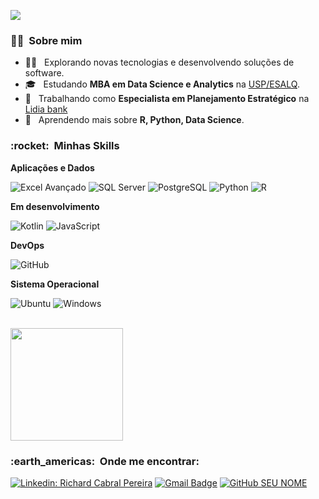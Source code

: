 ![](https://komarev.com/ghpvc/?username=richardcpereira&color=006bed)

<h3> 👨‍💼 &nbsp;Sobre mim </h3>

- 👨‍💻 &nbsp; Explorando novas tecnologias e desenvolvendo soluções de software.
- 🎓 &nbsp; Estudando **MBA em Data Science e Analytics** na <a href="https://mbauspesalq.com/">USP/ESALQ</a>.
- 💼 &nbsp; Trabalhando como **Especialista em Planejamento Estratégico** na <a href="lidiabank.com.br">Lidia bank</a>
- 🌱 &nbsp; Aprendendo mais sobre **R, Python, Data Science**.

<h3> :rocket: &nbsp;Minhas Skills </h3>

**Aplicações e Dados**

  ![Excel Avançado](https://img.shields.io/badge/Microsoft_Excel-217346?style=for-the-badge&logo=microsoft-excel&logoColor=white)
  ![SQL Server](https://img.shields.io/badge/Microsoft_SQL_Server-CC2927?style=for-the-badge&logo=microsoft-sql-server&logoColor=white)
  ![PostgreSQL](https://img.shields.io/badge/PostgreSQL-316192?style=for-the-badge&logo=postgresql&logoColor=white)
  ![Python](https://img.shields.io/badge/Python-14354C?style=for-the-badge&logo=python&logoColor=white)
  ![R](https://img.shields.io/badge/R-276DC3?style=for-the-badge&logo=r&logoColor=white)


  
**Em desenvolvimento**

  ![Kotlin](https://img.shields.io/badge/Kotlin-0095D5?&style=for-the-badge&logo=kotlin&logoColor=white)
  ![JavaScript](https://img.shields.io/badge/JavaScript-F7DF1E?style=for-the-badge&logo=javascript&logoColor=black)


**DevOps**

  ![GitHub](https://img.shields.io/badge/GitHub-100000?style=for-the-badge&logo=github&logoColor=white)


**Sistema Operacional**  
  
  ![Ubuntu](https://img.shields.io/badge/Ubuntu-E95420?style=for-the-badge&logo=ubuntu&logoColor=white)
  ![Windows](https://img.shields.io/badge/Windows-0078D6?style=for-the-badge&logo=windows&logoColor=white)


<br/>

<a href="https://github.com/richardcpereira">
  <img height="180em" src="https://github-readme-stats.vercel.app/api?username=richardcpereira&theme=dracula&show_icons=true" />
</a>

<br/>

<h3> :earth_americas: &nbsp;Onde me encontrar: </h3> 

[![Linkedin: Richard Cabral Pereira](https://img.shields.io/badge/-Richardcpereira-blue?style=flat-square&logo=Linkedin&logoColor=white&link=https://www.linkedin.com/in/richardcpereira/)](https://www.linkedin.com/in/richardcpereira/)
[![Gmail Badge](https://img.shields.io/badge/-richard.pereira.adm@gmail.com-006bed?style=flat-square&logo=Gmail&logoColor=white&link=mailto:richard.pereira.adm@gmail.com)](mailto:richard.pereira.adm@gmail.com)
[![GitHub SEU NOME]( https://img.shields.io/github/followers/richardcpereira?label=follow&style=social)](https://github.com/richardcpereira)
